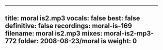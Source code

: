 
---
title: moral is2.mp3
vocals: false
best: false
definitive: false
recordings: moral-is-169
filename: moral is2.mp3
mixes: moral-is2-mp3-772
folder: 2008-08-23/moral is
weight: 0
---

